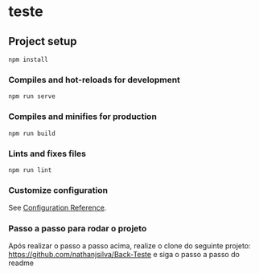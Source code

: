 # teste

## Project setup
```
npm install
```

### Compiles and hot-reloads for development
```
npm run serve
```

### Compiles and minifies for production
```
npm run build
```

### Lints and fixes files
```
npm run lint
```

### Customize configuration
See [Configuration Reference](https://cli.vuejs.org/config/).

### Passo a passo para rodar o projeto
Após realizar o passo a passo acima, realize o clone do seguinte projeto: https://github.com/nathanjsilva/Back-Teste
e siga o passo a passo do readme
